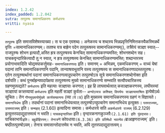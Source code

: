 ```yaml
---
index: 1.2.42
index_padded: 1.2.042
sutra: तत्पुरुषः समानाधिकरणः कर्मधारयः
vritti: nyasa

---
```

`तत्पुरुषः` इति समासविशेषस्याख्या। स च एक एवशब्दः। अनेकस्य च 
शब्दस्य भिन्नप्रवृत्तिनिमित्तकस्यैकस्मिन्नर्थे वृत्तिः =सामानाधिकारण्यम्। ततश्च यत्र बाह्रेन पदेन तत्पुरूषस्य सामानधिकरण्यम्(), तत्रैवेयं सञ्ज्ञा स्यात्--राजपुरुषः शोभन इत्यादौ,अस्ति ह्रत्र तत्पुरुषस्य केनचित् सामानाधिकरण्यमस्ति; शोभनशब्देन सह। पाचकवृन्दारिकेत्यादौ तु न स्यात्, न ह्रत्र तत्पुरुषस्य केनचित् सामानाधिकरण्यमस्ति; शब्दान्तरस्य प्रयोगाभावादिति चोद्यमपाकर्त्तुमाह- `समानाधिकरणपदः` इति। समानम् = अभिन्नम्, एकमधिकरणम् = वाच्यं येषां पदानां तानि समानाधिकरणानि पदानि, तान्याश्रयभूतानि यस्य तत्पुरुषस्य स समानाधिकरणपदस्तत्पुरुषः। एतेन तत्पुरुषार्थानां पदानां समानाधिकरणत्वादुपचारेण तत्पुरुषोऽत्र सूत्रे समानाधिकरणशब्देनोक्त इति दर्शयति। कथं पुनर्बाह्रन्यपदापेक्षया तत्पुरुषस्य मुख्ये सामानाधिकरण्ये सम्भवति सत्यौपचारिकस्य ग्रहणमुपपद्यते? `कर्मधारयः` इति महत्याः सञ्ज्ञायाः करणात्। इह हि लाघवार्थत्वात् कसञ्ज्ञाकरणस्य, लघीयस्यां सञ्ज्ञायां कत्र्तव्यायां `कर्मधारयः` इति महतीं सञ्ज्ञां कुर्वता-- `अन्योऽप्यत्र कश्चित् विपर्ययः सञ्ज्ञायामाश्रितः` इत्येषोऽर्थः सूचितः। तेन `गौणमुख्ययोर्मुख्ये कार्यसम्प्रत्ययः` (व्या।प।४) इति मुख्यस्य समानाधिकरणस्य ग्रहणं न विज्ञायते।
`समानाभिधेयः` इति। तदर्थानां पदानां समानाभिधेयत्वात् तत्पुरुषोऽप्युपचारेण समानाभिधेय इत्युक्तः। `परमराज्यम्, उत्तमराज्यम्` इति। `सन्महत्` (2.1.60) इत्यादिना समासः। कर्मधारये सति `अकर्मधारये राज्यम्` (6.2.129) इत्युत्तरपदाद्युदात्तमत्वं न भवति। `पाचकवृन्दारिका` इति। वृन्दारकनागकुञ्जरैः` (2.1.61) इति पुंवद्भावः। `पाचिकाभार्यः` इति। बहुव्रीहिरयम्। तेनात्र `न कोपधायाः` (6.3.36) इति प्रतिषेधो भवत्येव। `ब्राआहृणराज्यम्` इति। षष्ठीतत्पुरुषोऽयम्। तेनात्र समासान्तोदात्तमेव न भवति, अपि तूत्तरपदाद्युदात्तत्वम्॥